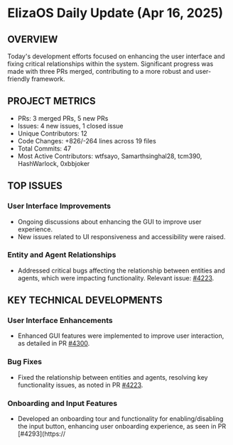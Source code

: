 # ElizaOS Daily Update (Apr 16, 2025)

## OVERVIEW 
Today's development efforts focused on enhancing the user interface and fixing critical relationships within the system. Significant progress was made with three PRs merged, contributing to a more robust and user-friendly framework.

## PROJECT METRICS
- PRs: 3 merged PRs, 5 new PRs
- Issues: 4 new issues, 1 closed issue
- Unique Contributors: 12
- Code Changes: +826/-264 lines across 19 files
- Total Commits: 47
- Most Active Contributors: wtfsayo, Samarthsinghal28, tcm390, HashWarlock, 0xbbjoker

## TOP ISSUES
### User Interface Improvements
- Ongoing discussions about enhancing the GUI to improve user experience.
- New issues related to UI responsiveness and accessibility were raised. 

### Entity and Agent Relationships
- Addressed critical bugs affecting the relationship between entities and agents, which were impacting functionality. Relevant issue: [#4223](https://github.com/elizaos/eliza/issues/4223).

## KEY TECHNICAL DEVELOPMENTS
### User Interface Enhancements
- Enhanced GUI features were implemented to improve user interaction, as detailed in PR [#4300](https://github.com/elizaos/eliza/pull/4300).

### Bug Fixes
- Fixed the relationship between entities and agents, resolving key functionality issues, as noted in PR [#4223](https://github.com/elizaos/eliza/pull/4223).

### Onboarding and Input Features
- Developed an onboarding tour and functionality for enabling/disabling the input button, enhancing user onboarding experience, as seen in PR [#4293](https://